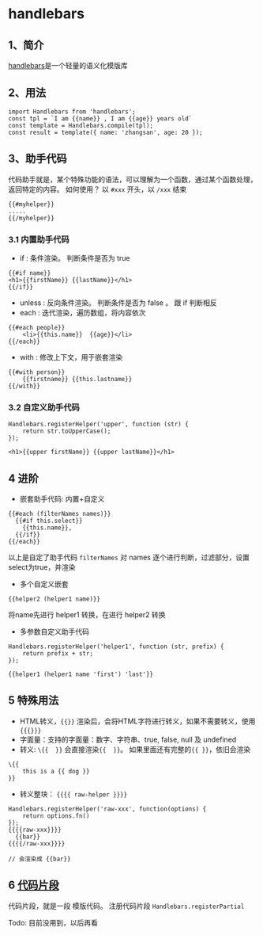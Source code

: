 # handlebars

## 1、简介
[handlebars](https://handlebarsjs.com/zh/)是一个轻量的语义化模版库

## 2、用法
```
import Handlebars from 'handlebars';
const tpl = `I am {{name}} , I am {{age}} years old`
const template = Handlebars.compile(tpl);
const result = template({ name: 'zhangsan', age: 20 });
```

## 3、助手代码

代码助手就是，某个特殊功能的语法，可以理解为一个函数，通过某个函数处理，返回特定的内容。
如何使用？ 以 `#xxx` 开头，以 `/xxx` 结束
```
{{#myhelper}}
.....
{{/myhelper}}
```


### 3.1 内置助手代码

- if : 条件渲染。 判断条件是否为 true
```
{{#if name}}
<h1>{{firstName}} {{lastName}}</h1>
{{/if}}
```
- unless : 反向条件渲染。 判断条件是否为 false 。 跟 if 判断相反
- each : 迭代渲染，遍历数组，将内容依次
```
{{#each people}}
    <li>{{this.name}}  {{age}}</li>
{{/each}}
```
- with : 修改上下文，用于嵌套渲染
```
{{#with person}}
    {{firstname}} {{this.lastname}}
{{/with}}
```

### 3.2 自定义助手代码
```
Handlebars.registerHelper('upper', function (str) {
    return str.toUpperCase();
});

<h1>{{upper firstName}} {{upper lastName}}</h1>
```

## 4 进阶
- 嵌套助手代码: 内置+自定义
```
{{#each (filterNames names)}}
  {{#if this.select}}
    {{this.name}},
  {{/if}}
{{/each}}
```
以上是自定了助手代码 `filterNames` 对 names 逐个进行判断，过滤部分，设置select为true，并渲染 

- 多个自定义嵌套
```
{{helper2 (helper1 name)}}
```
将name先进行 helper1 转换，在进行 helper2 转换

- 多参数自定义助手代码
```
Handlebars.registerHelper('helper1', function (str, prefix) {
    return prefix + str;
});

{{helper1 (helper1 name 'first') 'last'}}
```

## 5 特殊用法

- HTML转义，`{{}}` 渲染后，会将HTML字符进行转义，如果不需要转义，使用`{{{}}}`
- 字面量：支持的字面量：数字、字符串、true, false, null 及 undefined
- 转义: `\{{  }}` 会直接渲染`{{  }}`。 如果里面还有完整的`{{ }}`，依旧会渲染
```
\{{ 
    this is a {{ dog }}
}}
```
- 转义整块：  `{{{{ raw-helper }}}}`
```
Handlebars.registerHelper('raw-xxx', function(options) {
    return options.fn()
});
{{{{raw-xxx}}}}
  {{bar}}
{{{{/raw-xxx}}}}

// 会渲染成 {{bar}}
```

## 6 [代码片段](https://handlebarsjs.com/zh/guide/partials.html#%E5%9F%BA%E6%9C%AC%E4%BB%A3%E7%A0%81%E7%89%87%E6%AE%B5)

代码片段，就是一段 模版代码。 注册代码片段 `Handlebars.registerPartial` 

Todo: 目前没用到，以后再看